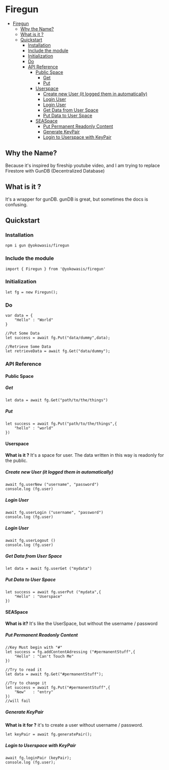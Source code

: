 # Firegun
- [Firegun](#firegun)
  - [Why the Name?](#why-the-name)
  - [What is it ?](#what-is-it-)
  - [Quickstart](#quickstart)
    - [Installation](#installation)
    - [Include the module](#include-the-module)
    - [Initialization](#initialization)
    - [Do](#do)
    - [API Reference](#api-reference)
      - [Public Space](#public-space)
        - [Get](#get)
        - [Put](#put)
      - [Userspace](#userspace)
        - [Create new User (it logged them in automatically)](#create-new-user-it-logged-them-in-automatically)
        - [Login User](#login-user)
        - [Login User](#login-user-1)
        - [Get Data from User Space](#get-data-from-user-space)
        - [Put Data to User Space](#put-data-to-user-space)
      - [SEASpace](#seaspace)
        - [Put Permanent Readonly Content](#put-permanent-readonly-content)
        - [Generate KeyPair](#generate-keypair)
        - [Login to Userspace with KeyPair](#login-to-userspace-with-keypair)
## Why the Name?
Because it's inspired by fireship youtube video, and I am trying to replace Firestore with GunDB (Decentralized Database)

## What is it ?
It's a wrapper for gunDB. gunDB is great, but sometimes the docs is confusing.

## Quickstart
### Installation
```
npm i gun @yokowasis/firegun
```

### Include the module
```
import { Firegun } from '@yokowasis/firegun'
```
### Initialization
```
let fg = new Firegun();
```
### Do
```
var data = {
    "Hello" : "World"
}

//Put Some Data
let success = await fg.Put("data/dummy",data);

//Retrieve Some Data
let retrieveData = await fg.Get("data/dummy");
```
### API Reference
#### Public Space
##### Get
```
let data = await fg.Get("path/to/the/things")
```
##### Put
```
let success = await fg.Put("path/to/the/things",{
    "hello" : "world"
})
```
#### Userspace
**What is it ?**
It's a space for user. The data written in this way is readonly for the public.
##### Create new User (it logged them in automatically)
```
await fg.userNew ("username", "password")
console.log (fg.user)
```
##### Login User
```
await fg.userLogin ("username", "password")
console.log (fg.user)
```
##### Login User
```
await fg.userLogout ()
console.log (fg.user)
```
##### Get Data from User Space
```
let data = await fg.userGet ("mydata")
```
##### Put Data to User Space
```
let success = await fg.userPut ("mydata",{
    "Hello" : "Userspace"
})
```
#### SEASpace
**What is it?** It's like the UserSpace, but without the username / password

##### Put Permanent Readonly Content 
```
//Key Must begin with "#"
let success = fg.addContentAdressing ("#permanentStuff",{
    "Hello" : "Can't Touch Me"
})

//Try to read it
let data = await fg.Get("#permanentStuff");

//Try to change it
let success = await fg.Put("#permanentStuff",{
    "New"   : "entry"
})
//will fail
```
##### Generate KeyPair
**What is it for ?** it's to create a user without username / password.
```
let keyPair = await fg.generatePair();
```
##### Login to Userspace with KeyPair
```
await fg.loginPair (keyPair);
console.log (fg.user);
```
